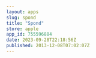 ```yaml
---
layout: apps
slug: spond
title: "Spond"
store: apple
app_id: 755596884
date: 2023-09-28T22:18:56Z
published: 2013-12-08T07:02:07Z
---
```

